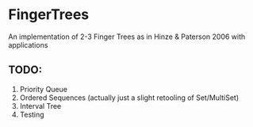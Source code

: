 # FingerTrees
An implementation of 2-3 Finger Trees as in Hinze &amp; Paterson 2006 with applications

## TODO:

1. Priority Queue
2. Ordered Sequences (actually just a slight retooling of Set/MultiSet)
3. Interval Tree
4. Testing
